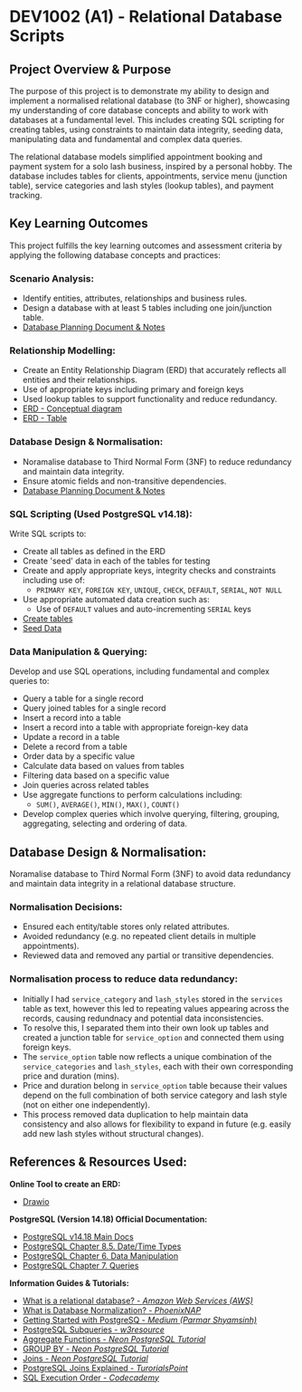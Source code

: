 # DEV1002 (A1) - Relational Database Scripts

## Project Overview & Purpose

The purpose of this project is to demonstrate my ability to design and implement a normalised relational database (to 3NF or higher), showcasing my understanding of core database concepts and ability to work with databases at a fundamental level. This includes creating SQL scripting for creating tables, using constraints to maintain data integrity, seeding data, manipulating data and fundamental and complex data queries.

The relational database models simplified appointment booking and payment system for a solo lash business, inspired by a personal hobby. The database includes tables for clients, appointments, service menu (junction table), service categories and lash styles (lookup tables), and payment tracking.

## Key Learning Outcomes

This project fulfills the key learning outcomes and assessment criteria by applying the following database concepts and practices:

### Scenario Analysis:

- Identify entities, attributes, relationships and business rules.
- Design a database with at least 5 tables including one join/junction table.
- [Database Planning Document & Notes](./docs/project_plan.md)

### Relationship Modelling:

- Create an Entity Relationship Diagram (ERD) that accurately reflects all entities and their relationships.
- Use of appropriate keys including primary and foreign keys
- Used lookup tables to support functionality and reduce redundancy.
- [ERD - Conceptual diagram](./erd/conceptual-erd.drawio.png)
- [ERD - Table](./erd/final-erd-table.drawio.png)

### Database Design & Normalisation:

- Noramalise database to Third Normal Form (3NF) to reduce redundancy and maintain data integrity.
- Ensure atomic fields and non-transitive dependencies.
- [Database Planning Document & Notes](./docs/project_plan.md)

### SQL Scripting (Used PostgreSQL v14.18):

Write SQL scripts to:

- Create all tables as defined in the ERD
- Create 'seed' data in each of the tables for testing
- Create and apply appropriate keys, integrity checks and constraints including use of:
  - `PRIMARY KEY`, `FOREIGN KEY`, `UNIQUE`, `CHECK`, `DEFAULT`, `SERIAL`, `NOT NULL`
- Use appropriate automated data creation such as:
  - Use of `DEFAULT` values and auto-incrementing `SERIAL` keys
- [Create tables](./sql-scripts/create_tables.sql)
- [Seed Data](./seed-data/create_seed_data.sql)


### Data Manipulation & Querying:

Develop and use SQL operations, including fundamental and complex queries to:

- Query a table for a single record
- Query joined tables for a single record
- Insert a record into a table
- Insert a record into a table with appropriate foreign-key data
- Update a record in a table
- Delete a record from a table
- Order data by a specific value
- Calculate data based on values from tables
- Filtering data based on a specific value
- Join queries across related tables
- Use aggregate functions to perform calculations including:
  -  `SUM()`, `AVERAGE()`, `MIN()`, `MAX()`, `COUNT()`
- Develop complex queries which involve querying, filtering, grouping, aggregating, selecting and ordering of data.


## Database Design & Normalisation:

Noramalise database to Third Normal Form (3NF) to avoid data redundancy and maintain data integrity in a relational database structure.

### Normalisation Decisions:
- Ensured each entity/table stores only related attributes.
- Avoided redundancy (e.g. no repeated client details in multiple appointments).
- Reviewed data and removed any partial or transitive dependencies.

### Normalisation process to reduce data redundancy:
- Initially I had `service_category` and `lash_styles` stored in the `services` table as text, however this led to repeating values appearing across the records, causing redundnacy and potential data inconsistencies.
- To resolve this, I separated them into their own look up tables and created a junction table for `service_option` and connected them using foreign keys.
- The `service_option` table now reflects a unique combination of the `service_categories` and `lash_styles`, each with their own corresponding price and duration (mins).
- Price and duration belong in `service_option` table because their values depend on the full combination of both service category and lash style (not on either one independently).
- This process removed data duplication to help maintain data consistency and also allows for flexibility to expand in future (e.g. easily add new lash styles without structural changes).


## References & Resources Used:

**Online Tool to create an ERD:**

- [Drawio](https://www.drawio.com/)

**PostgreSQL (Version 14.18) Official Documentation:**

- [PostgreSQL v14.18 Main Docs](https://www.postgresql.org/docs/14/index.html)
- [PostgreSQL Chapter 8.5. Date/Time Types](https://www.postgresql.org/docs/14/datatype-datetime.html)
- [PostgreSQL Chapter 6. Data Manipulation](https://www.postgresql.org/docs/14/dml.html)
- [PostgreSQL Chapter 7. Queries](https://www.postgresql.org/docs/14/queries.html)

**Information Guides & Tutorials:**

- [What is a relational database? - *Amazon Web Services (AWS)*](https://aws.amazon.com/relational-database/)
- [What is Database Normalization? - *PhoenixNAP*](https://phoenixnap.com/kb/database-normalization)
- [Getting Started with PostgreSQ - *Medium (Parmar Shyamsinh)*](https://medium.com/@parmarshyamsinh/getting-started-with-postgresql-a-beginners-guide-bf8d55fb2ef4)
- [PostgreSQL Subqueries - *w3resource*](https://www.w3resource.com/PostgreSQL/postgresql-subqueries.php)
- [Aggregate Functions - *Neon PostgreSQL Tutorial*](https://neon.com/postgresql/postgresql-aggregate-functions)
- [GROUP BY - *Neon PostgreSQL Tutorial*](https://neon.com/postgresql/postgresql-tutorial/postgresql-group-by)
- [Joins - *Neon PostgreSQL Tutorial*](https://neon.com/postgresql/postgresql-tutorial/postgresql-joins)
- [PostgreSQL Joins Explained - *TurorialsPoint*](https://www.tutorialspoint.com/postgresql/postgresql_using_joins.htm)
- [SQL Execution Order - *Codecademy*](https://www.codecademy.com/article/sql-execution-order)
